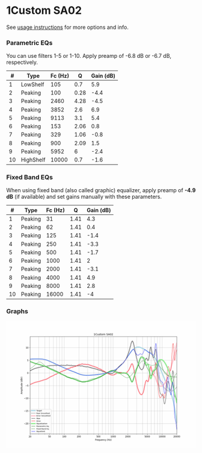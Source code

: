 # 1Custom SA02
See [usage instructions](https://github.com/jaakkopasanen/AutoEq#usage) for more options and info.

### Parametric EQs
You can use filters 1-5 or 1-10. Apply preamp of -6.8 dB or -6.7 dB, respectively.

|   # | Type      |   Fc (Hz) |    Q |   Gain (dB) |
|-----|-----------|-----------|------|-------------|
|   1 | LowShelf  |       105 | 0.7  |         5.9 |
|   2 | Peaking   |       100 | 0.28 |        -4.4 |
|   3 | Peaking   |      2460 | 4.28 |        -4.5 |
|   4 | Peaking   |      3852 | 2.6  |         6.9 |
|   5 | Peaking   |      9113 | 3.1  |         5.4 |
|   6 | Peaking   |       153 | 2.06 |         0.8 |
|   7 | Peaking   |       329 | 1.06 |        -0.8 |
|   8 | Peaking   |       900 | 2.09 |         1.5 |
|   9 | Peaking   |      5952 | 6    |        -2.4 |
|  10 | HighShelf |     10000 | 0.7  |        -1.6 |

### Fixed Band EQs
When using fixed band (also called graphic) equalizer, apply preamp of **-4.9 dB** (if available) and set gains manually with these parameters.

|   # | Type    |   Fc (Hz) |    Q |   Gain (dB) |
|-----|---------|-----------|------|-------------|
|   1 | Peaking |        31 | 1.41 |         4.3 |
|   2 | Peaking |        62 | 1.41 |         0.4 |
|   3 | Peaking |       125 | 1.41 |        -1.4 |
|   4 | Peaking |       250 | 1.41 |        -3.3 |
|   5 | Peaking |       500 | 1.41 |        -1.7 |
|   6 | Peaking |      1000 | 1.41 |         2   |
|   7 | Peaking |      2000 | 1.41 |        -3.1 |
|   8 | Peaking |      4000 | 1.41 |         4.9 |
|   9 | Peaking |      8000 | 1.41 |         2.8 |
|  10 | Peaking |     16000 | 1.41 |        -4   |

### Graphs
![](./1Custom%20SA02.png)
